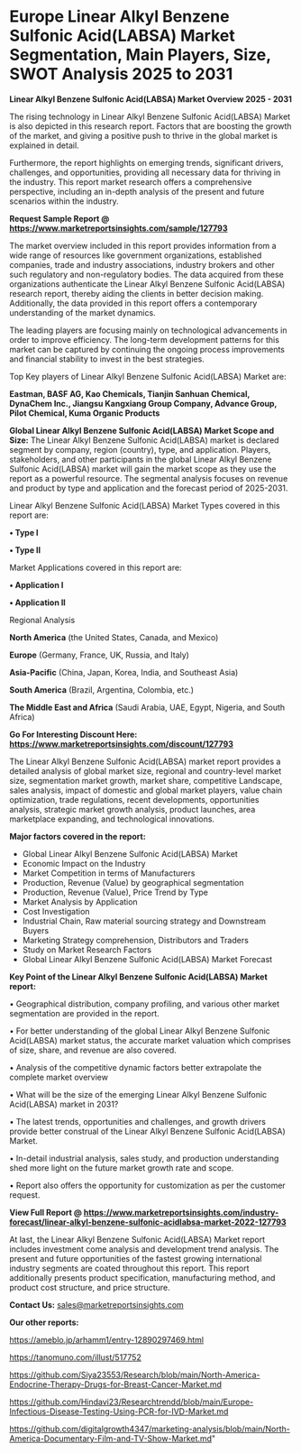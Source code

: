 # Europe Linear Alkyl Benzene Sulfonic Acid(LABSA) Market Segmentation, Main Players, Size, SWOT Analysis 2025 to 2031

<Strong> Linear Alkyl Benzene Sulfonic Acid(LABSA) Market Overview 2025 - 2031</strong>

The rising technology in Linear Alkyl Benzene Sulfonic Acid(LABSA) Market is also depicted in this research report. Factors that are boosting the growth of the market, and giving a positive push to thrive in the global market is explained in detail.

Furthermore, the report highlights on emerging trends, significant drivers, challenges, and opportunities, providing all necessary data for thriving in the industry. This report market research offers a comprehensive perspective, including an in-depth analysis of the present and future scenarios within the industry.

<strong>Request Sample Report @ <a href=https://www.marketreportsinsights.com/sample/127793>https://www.marketreportsinsights.com/sample/127793</a></strong>

The market overview included in this report provides information from a wide range of resources like government organizations, established companies, trade and industry associations, industry brokers and other such regulatory and non-regulatory bodies. The data acquired from these organizations authenticate the Linear Alkyl Benzene Sulfonic Acid(LABSA) research report, thereby aiding the clients in better decision making. Additionally, the data provided in this report offers a contemporary understanding of the market dynamics.

The leading players are focusing mainly on technological advancements in order to improve efficiency. The long-term development patterns for this market can be captured by continuing the ongoing process improvements and financial stability to invest in the best strategies.

Top Key players of Linear Alkyl Benzene Sulfonic Acid(LABSA) Market are:

<strong>Eastman, BASF AG, Kao Chemicals, Tianjin Sanhuan Chemical, DynaChem Inc., Jiangsu Kangxiang Group Company, Advance Group, Pilot Chemical, Kuma Organic Products</strong>

<strong><b>Global Linear Alkyl Benzene Sulfonic Acid(LABSA) Market Scope and Size:</b></strong>
The Linear Alkyl Benzene Sulfonic Acid(LABSA) market is declared segment by company, region (country), type, and application. Players, stakeholders, and other participants in the global Linear Alkyl Benzene Sulfonic Acid(LABSA) market will gain the market scope as they use the report as a powerful resource. The segmental analysis focuses on revenue and product by type and application and the forecast period of 2025-2031.

Linear Alkyl Benzene Sulfonic Acid(LABSA) Market Types covered in this report are:

<strong>• Type I

• Type II</strong>

Market Applications covered in this report are:

<strong>• Application I

• Application II</strong> 

Regional Analysis

<strong>North America</strong> (the United States, Canada, and Mexico)

<strong>Europe</strong> (Germany, France, UK, Russia, and Italy)

<strong>Asia-Pacific</strong> (China, Japan, Korea, India, and Southeast Asia)

<strong>South America</strong> (Brazil, Argentina, Colombia, etc.)

<strong>The Middle East and Africa</strong> (Saudi Arabia, UAE, Egypt, Nigeria, and South Africa)

<strong>Go For Interesting Discount Here: <a href=https://www.marketreportsinsights.com/discount/127793>https://www.marketreportsinsights.com/discount/127793</a></strong>

The Linear Alkyl Benzene Sulfonic Acid(LABSA) market report provides a detailed analysis of global market size, regional and country-level market size, segmentation market growth, market share, competitive Landscape, sales analysis, impact of domestic and global market players, value chain optimization, trade regulations, recent developments, opportunities analysis, strategic market growth analysis, product launches, area marketplace expanding, and technological innovations.

<strong><b>Major factors covered in the report:</b></strong>
<ul>
  <li>Global Linear Alkyl Benzene Sulfonic Acid(LABSA) Market </li>
  <li>Economic Impact on the Industry</li>
  <li>Market Competition in terms of Manufacturers</li>
  <li>Production, Revenue (Value) by geographical segmentation</li>
  <li>Production, Revenue (Value), Price Trend by Type</li>
  <li>Market Analysis by Application</li>
  <li>Cost Investigation</li>
  <li>Industrial Chain, Raw material sourcing strategy and Downstream Buyers</li>
  <li>Marketing Strategy comprehension, Distributors and Traders</li>
  <li>Study on Market Research Factors</li>
  <li>Global Linear Alkyl Benzene Sulfonic Acid(LABSA) Market Forecast</li>
</ul>

<strong><b>Key Point of the Linear Alkyl Benzene Sulfonic Acid(LABSA) Market report:</b></strong>

• Geographical distribution, company profiling, and various other market segmentation are provided in the report.

• For better understanding of the global Linear Alkyl Benzene Sulfonic Acid(LABSA) market status, the accurate market valuation which comprises of size, share, and revenue are also covered.

• Analysis of the competitive dynamic factors better extrapolate the complete market overview

• What will be the size of the emerging Linear Alkyl Benzene Sulfonic Acid(LABSA) market in 2031?

• The latest trends, opportunities and challenges, and growth drivers provide better construal of the Linear Alkyl Benzene Sulfonic Acid(LABSA) Market.

• In-detail industrial analysis, sales study, and production understanding shed more light on the future market growth rate and scope.

• Report also offers the opportunity for customization as per the customer request.

<strong><b>View Full Report @ <a href=https://www.marketreportsinsights.com/industry-forecast/linear-alkyl-benzene-sulfonic-acidlabsa-market-2022-127793>https://www.marketreportsinsights.com/industry-forecast/linear-alkyl-benzene-sulfonic-acidlabsa-market-2022-127793</a></b></strong>


At last, the Linear Alkyl Benzene Sulfonic Acid(LABSA) Market report includes investment come analysis and development trend analysis. The present and future opportunities of the fastest growing international industry segments are coated throughout this report. This report additionally presents product specification, manufacturing method, and product cost structure, and price structure.

<strong>Contact Us:</strong>
sales@marketreportsinsights.com

<strong>Our other reports:</strong>

<a href=https://ameblo.jp/arhamm1/entry-12890297469.html>https://ameblo.jp/arhamm1/entry-12890297469.html</a>

<a href=https://tanomuno.com/illust/517752>https://tanomuno.com/illust/517752</a>

<a href=https://github.com/Siya23553/Research/blob/main/North-America-Endocrine-Therapy-Drugs-for-Breast-Cancer-Market.md>https://github.com/Siya23553/Research/blob/main/North-America-Endocrine-Therapy-Drugs-for-Breast-Cancer-Market.md</a>

<a href=https://github.com/Hindavi23/Researchtrendd/blob/main/Europe-Infectious-Disease-Testing-Using-PCR-for-IVD-Market.md>https://github.com/Hindavi23/Researchtrendd/blob/main/Europe-Infectious-Disease-Testing-Using-PCR-for-IVD-Market.md</a>

<a href=https://github.com/digitalgrowth4347/marketing-analysis/blob/main/North-America-Documentary-Film-and-TV-Show-Market.md>https://github.com/digitalgrowth4347/marketing-analysis/blob/main/North-America-Documentary-Film-and-TV-Show-Market.md</a>"

